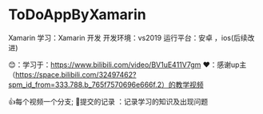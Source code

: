 # ToDoAppByXamarin
  Xamarin
学习：Xamarin 开发
开发环境：vs2019
运行平台：安卓 ，ios(后续改进)


😊：学习于：https://www.bilibili.com/video/BV1uE411V7gm 
❤：感谢up主 （https://space.bilibili.com/32497462?spm_id_from=333.788.b_765f7570696e666f.2）的教学视频

👍每个视频一个分支;
🐷提交的记录 ：记录学习的知识及出现问题
